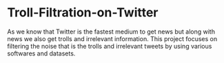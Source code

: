 # Troll-Filtration-on-Twitter
As we know that Twitter is the fastest medium to get news but along with news we also get trolls and irrelevant information. This project focuses on filtering the noise that is the trolls and irrelevant tweets by using various softwares and datasets.

